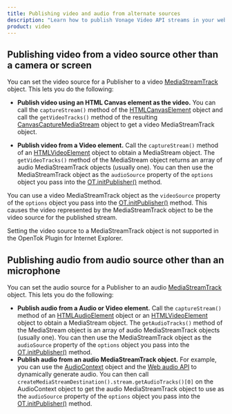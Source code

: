 ```yaml
---
title: Publishing video and audio from alternate sources
description: "Learn how to publish Vonage Video API streams in your web application. Once you have connected to a session, you can send video, audio, and messages by publishing a stream."
product: video
---
```


## Publishing video from a video source other than a camera or screen

You can set the video source for a Publisher to a video [MediaStreamTrack](https://developer.mozilla.org/en-US/docs/Web/API/MediaStreamTrack) object. This lets you do the following:

* **Publish video using an HTML Canvas element as the video.** You can call the `captureStream()` method of the [HTMLCanvasElement](https://developer.mozilla.org/en-US/docs/Web/API/HTMLCanvasElement) object and call the `getVideoTracks()` method of the resulting [CanvasCaptureMediaStream](https://developer.mozilla.org/en-US/docs/Web/API/CanvasCaptureMediaStream) object to get a video MediaStreamTrack object.
    
* **Publish video from a Video element.** Call the `captureStream()` method of an [HTMLVideoElement](https://developer.mozilla.org/en-US/docs/Web/API/HTMLVideoElement) object to obtain a MediaStream object. The `getVideoTracks()` method of the MediaStream object returns an array of audio MediaStreamTrack objects (usually one). You can then use the MediaStreamTrack object as the `audioSource` property of the `options` object you pass into the [OT.initPublisher()](/sdk/stitch/video-js-reference/OT.html#initPublisher) method.

You can use a video MediaStreamTrack object as the `videoSource` property of the `options` object you pass into the [OT.initPublisher()](/sdk/stitch/video-js-reference/OT.html#initPublisher) method. This causes the video represented by the MediaStreamTrack object to be the video source for the published stream.

Setting the video source to a MediaStreamTrack object is not supported in the OpenTok Plugin for Internet Explorer.

## Publishing audio from audio source other than an microphone

You can set the audio source for a Publisher to an audio [MediaStreamTrack](https://developer.mozilla.org/en-US/docs/Web/API/MediaStreamTrack) object. This lets you do the following:

* **Publish audio from a Audio or Video element.** Call the `captureStream()` method of an [HTMLAudioElement](https://developer.mozilla.org/en-US/docs/Web/API/HTMLAudioElement) object or an [HTMLVideoElement](https://developer.mozilla.org/en-US/docs/Web/API/HTMLVideoElement) object to obtain a MediaStream object. The `getAudioTracks()` method of the MediaStream object is an array of audio MediaStreamTrack objects (usually one). You can then use the MediaStreamTrack object as the `audioSource` property of the `options` object you pass into the [OT.initPublisher()](/sdk/stitch/video-js-reference/OT.html#initPublisher) method.
* **Publish audio from an audio MediaStreamTrack object.** For example, you can use the [AudioContext](https://developer.mozilla.org/en-US/docs/Web/API/AudioContext) object and the [Web audio API](https://developer.mozilla.org/en-US/docs/Web/API/Web_Audio_API) to dynamically generate audio. You can then call `createMediaStreamDestination().stream.getAudioTracks()[0]` on the AudioContext object to get the audio MediaStreamTrack object to use as the `audioSource` property of the `options` object you pass into the [OT.initPublisher()](/sdk/stitch/video-js-reference/OT.html#initPublisher) method.